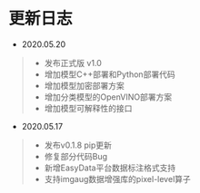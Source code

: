 # 更新日志

- 2020.05.20
> - 发布正式版 v1.0
> - 增加模型C++部署和Python部署代码
> - 增加模型加密部署方案
> - 增加分类模型的OpenVINO部署方案
> - 增加模型可解释性的接口

- 2020.05.17
> - 发布v0.1.8 pip更新
> - 修复部分代码Bug
> - 新增EasyData平台数据标注格式支持
> - 支持imgaug数据增强库的pixel-level算子
